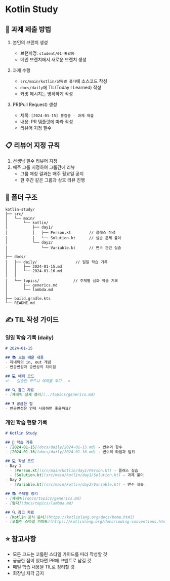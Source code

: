 # Kotlin Study

## 📝 과제 제출 방법
1. 본인의 브랜치 생성
   - 브랜치명: `student/01-홍길동`
   - 메인 브랜치에서 새로운 브랜치 생성

2. 과제 수행
   - `src/main/kotlin/날짜별 폴더`에 소스코드 작성
   - `docs/daily`에 TIL(Today I Learned) 작성
   - 커밋 메시지는 명확하게 작성

3. PR(Pull Request) 생성
   - 제목: `[2024-01-15] 홍길동 - 과제 제출`
   - 내용: PR 템플릿에 따라 작성
   - 리뷰어 지정 필수

## 📋 리뷰어 지정 규칙
1. 선생님 필수 리뷰어 지정
2. 매주 그룹 지정하여 그룹간에 리뷰
   - 그룹 매칭 결과는 매주 월요일 공지
   - 한 주간 같은 그룹과 상호 리뷰 진행

## 📁 폴더 구조
```
kotlin-study/
├── src/
│   └── main/
│       └── kotlin/
│           ├── day1/
│           │   ├── Person.kt        // 클래스 작성
│           │   └── Solution.kt      // 실습 문제 풀이
│           └── day2/
│               └── Variable.kt      // 변수 관련 실습
│
├── docs/
│   ├── daily/                 // 일일 학습 기록
│   │   ├── 2024-01-15.md
│   │   └── 2024-01-16.md
│   │
│   └── topics/               // 주제별 심화 학습 기록
│       ├── generics.md
│       └── lambda.md
│
├── build.gradle.kts
└── README.md
```

## ✍️ TIL 작성 가이드

### 일일 학습 기록 (daily)
```markdown
# 2024-01-15

## 📚 오늘 배운 내용
- 제네릭의 in, out 개념
- 반공변성과 공변성의 차이점

## 💻 예제 코드
<!-- 실습한 코드나 예제를 추가 -->

## 🔍 참고 자료
- [제네릭 상세 정리](../topics/generics.md)

## ❓ 궁금한 점
- 반공변성은 언제 사용하면 좋을까요?
```

### 개인 학습 현황 기록
```markdown
# Kotlin Study

## 📝 학습 기록
- [2024-01-15](docs/daily/2024-01-15.md) - 변수와 함수
- [2024-01-16](docs/daily/2024-01-16.md) - 변수의 타입과 범위

## 💻 작성 코드
- Day 1
  - [Person.kt](src/main/kotlin/day1/Person.kt) - 클래스 실습
  - [Solution.kt](src/main/kotlin/day1/Solution.kt) - 과제 풀이
- Day 2
  - [Variable.kt](src/main/kotlin/day2/Variable.kt) - 변수 실습

## 📚 주제별 정리
- [제네릭](docs/topics/generics.md)
- [람다](docs/topics/lambda.md)

## 🔍 참고 자료
- [Kotlin 공식 문서](https://kotlinlang.org/docs/home.html)
- [코틀린 스타일 가이드](https://kotlinlang.org/docs/coding-conventions.html)
```

## ⭐️ 참고사항
- 모든 코드는 코틀린 스타일 가이드를 따라 작성할 것
- 궁금한 점이 있다면 PR에 코멘트로 남길 것
- 매일 학습 내용을 TIL로 정리할 것
- 회장님 지각 금지